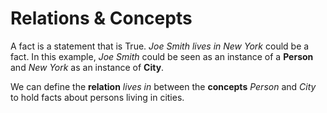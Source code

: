 # Relations & Concepts

A fact is a statement that is True. *Joe Smith lives in New York* could be a fact. In this example, *Joe Smith* could be seen as an instance of a **Person** and *New York* as an instance of **City**. 

We can define the **relation** *lives in* between the **concepts** *Person* and *City* to hold facts about persons living in cities.  


